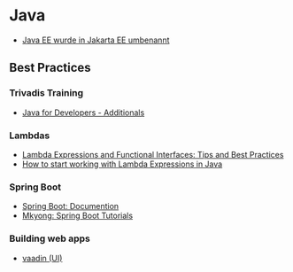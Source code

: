 # Java

- <a target="_blank" href="https://blog.oio.de/2018/03/22/java-ee-wurde-in-jakarta-ee-umbenannt/">Java EE wurde in Jakarta EE umbenannt</a>

## Best Practices

### Trivadis Training

- <a target="_blank" href="file:///C:/workspace/projects/tvd/markdowns/tvdTraining/ad-java-b.md">Java for Developers - Additionals</a>

### Lambdas

- <a target="_blank" href="https://www.baeldung.com/java-8-lambda-expressions-tips">Lambda Expressions and Functional Interfaces: Tips and Best Practices</a>
- <a target="_blank" href="https://medium.freecodecamp.org/learn-these-4-things-and-working-with-lambda-expressions-b0ab36e0fffc">How to start working with Lambda Expressions in Java</a>

### Spring Boot

- <a href="http://spring.io/projects/spring-boot" target="_blank">Spring Boot: Documention</a>
- <a target="_blank" href="http://www.mkyong.com/tutorials/spring-boot-tutorials/">Mkyong: Spring Boot Tutorials</a>

### Building web apps

- <a href="https://vaadin.com/" target="_blank">vaadin (UI)</a>
